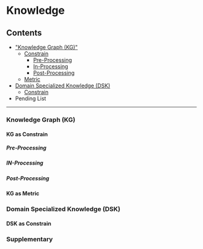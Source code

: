 # Knowledge
## Contents
* ["Knowledge Graph (KG)"](#"knowledge-graph-(kg)")
    * [Constrain](#kg-as-constrain)
      - [Pre-Processing](#Pre-Processing)
      - [In-Processing](#In-Processing)
      - [Post-Processing](#Post-Processing)
    * [Metric](#kg-as-metric)
* [Domain Specialized Knowledge (DSK)](#domain-specialized-knowledge-(dsk))
    * [Constrain](#dsk-as-constrain)
* Pending List


-------------------------------

### Knowledge Graph (KG)

#### KG as Constrain

##### Pre-Processing
##### IN-Processing
##### Post-Processing

#### KG as Metric

### Domain Specialized Knowledge (DSK)
#### DSK as Constrain

### Supplementary
